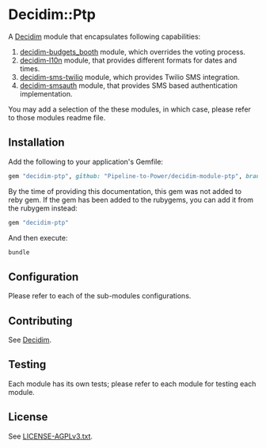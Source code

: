 # Decidim::Ptp

A [Decidim](https://github.com/decidim/decidim) module that encapsulates following capabilities:
1. [decidim-budgets_booth](./decidim-budgets_booth) module, which overrides the voting process.
2. [decidim-l10n](./decidim-l10n) module, that provides different formats for dates and times.
3. [decidim-sms-twilio](./decidim-sms-twilio) module, which provides Twilio SMS integration.
4. [decidim-smsauth](./decidim-smsauth) module, that provides SMS based authentication implementation.

You may add a selection of the these modules, in which case, please refer to those modules readme file.

## Installation

Add the following to your application's Gemfile:

```ruby
gem "decidim-ptp", github: "Pipeline-to-Power/decidim-module-ptp", branch: "release/0.26-stable"
```

By the time of providing this documentation, this gem was not added to reby gem. If the gem has been added to the
rubygems, you can add it from the rubygem instead:

```ruby
gem "decidim-ptp"
```
And then execute:

```bash
bundle
```

## Configuration

Please refer to each of the sub-modules configurations.

## Contributing

See [Decidim](https://github.com/decidim/decidim).

## Testing

Each module has its own tests; please refer to each module for testing each module.

## License

See [LICENSE-AGPLv3.txt](LICENSE-AGPLv3.txt).
